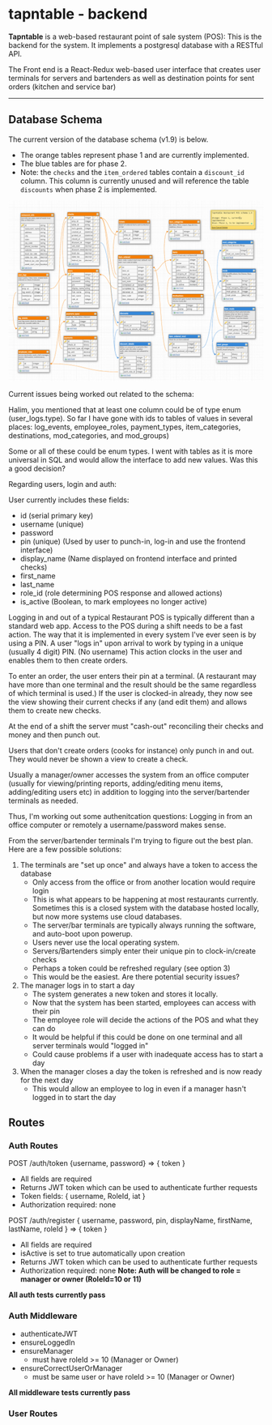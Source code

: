 # **tapntable - backend**
**Tapntable** is a web-based restaurant point of sale system (POS): This is the backend for the system. It implements a postgresql database with a RESTful API.

The Front end is a React-Redux web-based user interface that creates user terminals for servers and bartenders as well as destination points for sent orders (kitchen and service bar)

---  
## Database Schema  
The current version of the database schema (v1.9) is below.
* The orange tables represent phase 1 and are currently implemented.
* The blue tables are for phase 2.  
* Note: the `checks` and the `item_ordered` tables contain a `discount_id` column. This column is currently unused and will reference the table `discounts` when phase 2 is implemented.

![Database Schema v1.9](tapntable-schema-v1.9.png)

Current issues being worked out related to the schema:

Halim, you mentioned that at least one column could be of type enum (user_logs.type). So far I have gone with ids to tables of values in several places: log_events, employee_roles, payment_types, item_categories, destinations, mod_categories, and mod_groups)

Some or all of these could be enum types. I went with tables as it is more universal in SQL and would allow the interface to add new values. Was this a good decision?

Regarding users, login and auth:

User currently includes these fields:  
* id (serial primary key)
* username (unique)
* password
* pin (unique) (Used by user to punch-in, log-in and use the frontend interface)
* display_name (Name displayed on frontend interface and printed checks)
* first_name
* last_name
* role_id (role determining POS response and allowed actions)
* is_active (Boolean, to mark employees no longer active)

Logging in and out of a typical Restaurant POS is typically different than a standard web app. Access to the POS during a shift needs to be a fast action. The way that it is implemented in every system I've ever seen is by using a PIN. A user "logs in" upon arrival to work by typing in a unique (usually 4 digit) PIN. (No username) This action clocks in the user and enables them to then create orders.

To enter an order, the user enters their pin at a terminal. (A restaurant may have more than one terminal and the result should be the same regardless of which terminal is used.) If the user is clocked-in already, they now see the view showing their current checks if any (and edit them) and allows them to create new checks.

At the end of a shift the server must "cash-out" reconciling their checks and money and then punch out.

Users that don't create orders (cooks for instance) only punch in and out. They would never be shown a view to create a check.

Usually a manager/owner accesses the system from an office computer (usually for viewing/printing reports, adding/editing menu items, adding/editing users etc) in addition to logging into the server/bartender terminals as needed.

Thus, I'm working out some authenitcation questions:
Logging in from an office computer or remotely a username/password makes sense.

From the server/bartender terminals I'm trying to figure out the best plan. Here are a few possible solutions:

1. The terminals are "set up once" and always have a token to access the database
    * Only access from the office or from another location would require login
    * This is what appears to be happening at most restaurants currently. Sometimes this is a closed system with the database hosted locally, but now more systems use cloud databases.
    * The server/bar terminals are typically always running the software, and auto-boot upon powerup.
    * Users never use the local operating system.
    * Servers/Bartenders simply enter their unique pin to clock-in/create checks
    * Perhaps a token could be refreshed regulary (see option 3)
    * This would be the easiest. Are there potential security issues?
2. The manager logs in to start a day
    * The system generates a new token and stores it locally.
    * Now that the system has been started, employees can access with their pin
    * The employee role will decide the actions of the POS and what they can do
    * It would be helpful if this could be done on one terminal and all server terminals would "logged in"
    * Could cause problems if a user with inadequate access has to start a day
3. When the manager closes a day the token is refreshed and is now ready for the next day
    * This would allow an employee to log in even if a manager hasn't logged in to start the day

## Routes
### Auth Routes
POST /auth/token {username, password} => { token }  
* All fields are required
* Returns JWT token which can be used to authenticate further requests  
* Token fields: { username, RoleId, iat }  
* Authorization required: none

POST /auth/register { username, password, pin, displayName, firstName, lastName, roleId } => { token }  
* All fields are required  
* isActive is set to true automatically upon creation  
* Returns JWT token which can be used to authenticate further requests  
* Authorization required: none
**Note: Auth will be changed to role = manager or owner (RoleId=10 or 11)**

**All auth tests currently pass**

### Auth Middleware
* authenticateJWT
* ensureLoggedIn
* ensureManager
  * must have roleId >= 10 (Manager or Owner)
* ensureCorrectUserOrManager
  * must be same user or have roleId >= 10 (Manager or Owner)

**All middleware tests currently pass**
  
### User Routes


